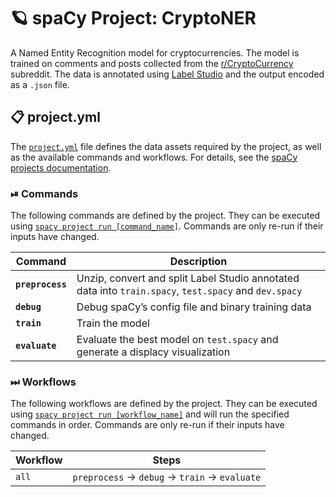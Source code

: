 <!-- SPACY PROJECT DOCS START -->

# 🪐 spaCy Project: CryptoNER

A Named Entity Recognition model for cryptocurrencies. The model is trained on comments and posts collected from the [r/CryptoCurrency](https://www.reddit.com/r/CryptoCurrency/) subreddit. The data is annotated using [Label Studio](https://labelstud.io/) and the output encoded as a `.json` file.

## 📋 project.yml

The [`project.yml`](project.yml) file defines the data assets required by the
project, as well as the available commands and workflows. For details, see the
[spaCy projects documentation](https://spacy.io/usage/projects).

### ⏯ Commands

The following commands are defined by the project. They
can be executed using [`spacy project run [command_name]`](https://spacy.io/api/cli#project-run).
Commands are only re-run if their inputs have changed.

| Command | Description |
| --- | --- |
| **`preprocess`** | Unzip, convert and split Label Studio annotated data into `train.spacy`, `test.spacy` and `dev.spacy` |
| **`debug`** | Debug spaCy’s config file and binary training data |
| **`train`** | Train the model |
| **`evaluate`** | Evaluate the best model on `test.spacy` and generate a displacy visualization |

### ⏭ Workflows

The following workflows are defined by the project. They
can be executed using [`spacy project run [workflow_name]`](https://spacy.io/api/cli#project-run)
and will run the specified commands in order. Commands are only re-run if their
inputs have changed.

| Workflow | Steps |
| --- | --- |
| `all` | `preprocess` &rarr; `debug` &rarr; `train` &rarr; `evaluate` |

<!-- SPACY PROJECT DOCS END -->